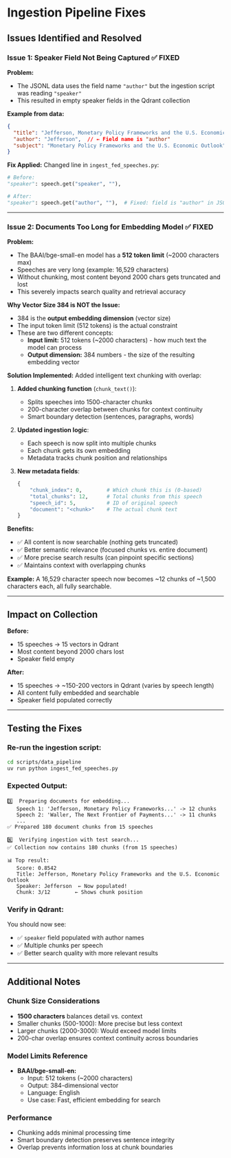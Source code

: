 # Ingestion Pipeline Fixes

## Issues Identified and Resolved

### Issue 1: Speaker Field Not Being Captured ✅ FIXED

**Problem:**
- The JSONL data uses the field name `"author"` but the ingestion script was reading `"speaker"`
- This resulted in empty speaker fields in the Qdrant collection

**Example from data:**
```json
{
  "title": "Jefferson, Monetary Policy Frameworks and the U.S. Economic Outlook",
  "author": "Jefferson",  // ← Field name is "author"
  "subject": "Monetary Policy Frameworks and the U.S. Economic Outlook"
}
```

**Fix Applied:**
Changed line in `ingest_fed_speeches.py`:
```python
# Before:
"speaker": speech.get("speaker", ""),

# After:
"speaker": speech.get("author", ""),  # Fixed: field is "author" in JSONL
```

---

### Issue 2: Documents Too Long for Embedding Model ✅ FIXED

**Problem:**
- The BAAI/bge-small-en model has a **512 token limit** (~2000 characters max)
- Speeches are very long (example: 16,529 characters)
- Without chunking, most content beyond 2000 chars gets truncated and lost
- This severely impacts search quality and retrieval accuracy

**Why Vector Size 384 is NOT the Issue:**
- 384 is the **output embedding dimension** (vector size)
- The input token limit (512 tokens) is the actual constraint
- These are two different concepts:
  - **Input limit:** 512 tokens (~2000 characters) - how much text the model can process
  - **Output dimension:** 384 numbers - the size of the resulting embedding vector

**Solution Implemented:**
Added intelligent text chunking with overlap:

1. **Added chunking function** (`chunk_text()`):
   - Splits speeches into 1500-character chunks
   - 200-character overlap between chunks for context continuity
   - Smart boundary detection (sentences, paragraphs, words)

2. **Updated ingestion logic**:
   - Each speech is now split into multiple chunks
   - Each chunk gets its own embedding
   - Metadata tracks chunk position and relationships

3. **New metadata fields**:
   ```python
   {
       "chunk_index": 0,        # Which chunk this is (0-based)
       "total_chunks": 12,      # Total chunks from this speech
       "speech_id": 5,          # ID of original speech
       "document": "<chunk>"    # The actual chunk text
   }
   ```

**Benefits:**
- ✅ All content is now searchable (nothing gets truncated)
- ✅ Better semantic relevance (focused chunks vs. entire document)
- ✅ More precise search results (can pinpoint specific sections)
- ✅ Maintains context with overlapping chunks

**Example:**
A 16,529 character speech now becomes ~12 chunks of ~1,500 characters each, all fully searchable.

---

## Impact on Collection

**Before:**
- 15 speeches → 15 vectors in Qdrant
- Most content beyond 2000 chars lost
- Speaker field empty

**After:**
- 15 speeches → ~150-200 vectors in Qdrant (varies by speech length)
- All content fully embedded and searchable
- Speaker field populated correctly

---

## Testing the Fixes

### Re-run the ingestion script:

```bash
cd scripts/data_pipeline
uv run python ingest_fed_speeches.py
```

### Expected Output:
```
3️⃣  Preparing documents for embedding...
   Speech 1: 'Jefferson, Monetary Policy Frameworks...' -> 12 chunks
   Speech 2: 'Waller, The Next Frontier of Payments...' -> 11 chunks
   ...
✅ Prepared 180 document chunks from 15 speeches

6️⃣  Verifying ingestion with test search...
✅ Collection now contains 180 chunks (from 15 speeches)

📊 Top result:
   Score: 0.8542
   Title: Jefferson, Monetary Policy Frameworks and the U.S. Economic Outlook
   Speaker: Jefferson  ← Now populated!
   Chunk: 3/12        ← Shows chunk position
```

### Verify in Qdrant:
You should now see:
- ✅ `speaker` field populated with author names
- ✅ Multiple chunks per speech
- ✅ Better search quality with more relevant results

---

## Additional Notes

### Chunk Size Considerations
- **1500 characters** balances detail vs. context
- Smaller chunks (500-1000): More precise but less context
- Larger chunks (2000-3000): Would exceed model limits
- 200-char overlap ensures context continuity across boundaries

### Model Limits Reference
- **BAAI/bge-small-en:**
  - Input: 512 tokens (~2000 characters)
  - Output: 384-dimensional vector
  - Language: English
  - Use case: Fast, efficient embedding for search

### Performance
- Chunking adds minimal processing time
- Smart boundary detection preserves sentence integrity
- Overlap prevents information loss at chunk boundaries
